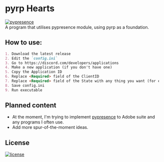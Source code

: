 # pyrp Hearts
[![pypresence](https://img.shields.io/badge/using-pypresence-00bb88.svg?style=for-the-badge&logo=discord&logoWidth=20)](https://github.com/qwertyquerty/pypresence)  
A program that utilises pypresence module, using pyrp as a foundation.

## How to use:
```markdown
1. Download the latest release
2. Edit the `config.ini`
3. Go to https://discord.com/developers/applications
4. Make a new application (if you don't have one)
5. Copy the Application ID
6. Replace <Required> field of the ClientID
7. Replace <Required> field of the State with any thing you want (for example: Testing pyrp)
8. Save config.ini
9. Run executable
```

## Planned content
* At the moment, I'm trying to implement [pypresence](https://github.com/qwertyquerty/pypresence) to Adobe suite and any programs I often use.
* Add more spur-of-the-moment ideas.

## License
[![license](https://img.shields.io/github/license/qwertyquerty/pypresence.svg?style=for-the-badge)](https://github.com/qwertyquerty/pypresence/blob/master/LICENSE)
